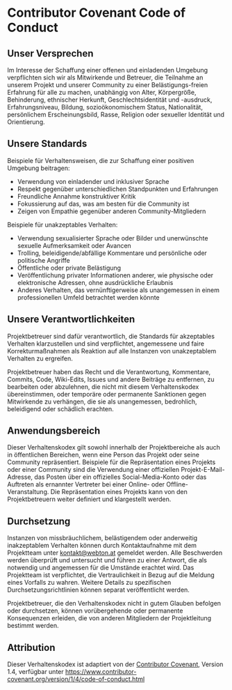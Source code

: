 # Contributor Covenant Code of Conduct

## Unser Versprechen

Im Interesse der Schaffung einer offenen und einladenden Umgebung verpflichten sich wir als
Mitwirkende und Betreuer, die Teilnahme an unserem Projekt und
unserer Community zu einer Belästigungs-freien Erfahrung für alle zu machen, unabhängig von Alter, Körpergröße,
Behinderung, ethnischer Herkunft, Geschlechtsidentität und -ausdruck, Erfahrungsniveau,
Bildung, sozioökonomischem Status, Nationalität, persönlichem Erscheinungsbild, Rasse,
Religion oder sexueller Identität und Orientierung.

## Unsere Standards

Beispiele für Verhaltensweisen, die zur Schaffung einer positiven Umgebung beitragen:
- Verwendung von einladender und inklusiver Sprache
- Respekt gegenüber unterschiedlichen Standpunkten und Erfahrungen
- Freundliche Annahme konstruktiver Kritik
- Fokussierung auf das, was am besten für die Community ist
- Zeigen von Empathie gegenüber anderen Community-Mitgliedern

Beispiele für unakzeptables Verhalten:
- Verwendung sexualisierter Sprache oder Bilder und unerwünschte sexuelle Aufmerksamkeit oder Avancen
- Trolling, beleidigende/abfällige Kommentare und persönliche oder politische Angriffe
- Öffentliche oder private Belästigung
- Veröffentlichung privater Informationen anderer, wie physische oder elektronische Adressen, ohne ausdrückliche Erlaubnis
- Anderes Verhalten, das vernünftigerweise als unangemessen in einem
professionellen Umfeld betrachtet werden könnte

## Unsere Verantwortlichkeiten

Projektbetreuer sind dafür verantwortlich, die Standards für akzeptables Verhalten klarzustellen und sind verpflichtet, angemessene und faire Korrekturmaßnahmen als Reaktion auf alle Instanzen von unakzeptablem Verhalten zu ergreifen.

Projektbetreuer haben das Recht und die Verantwortung, Kommentare, Commits, Code, Wiki-Edits, Issues und andere Beiträge zu entfernen, zu bearbeiten oder abzulehnen, die nicht mit diesem Verhaltenskodex übereinstimmen, oder temporäre oder permanente Sanktionen gegen Mitwirkende zu verhängen, die sie als unangemessen, bedrohlich, beleidigend oder schädlich erachten.

## Anwendungsbereich

Dieser Verhaltenskodex gilt sowohl innerhalb der Projektbereiche als auch in öffentlichen Bereichen, wenn eine Person das Projekt oder seine Community repräsentiert. Beispiele für die Repräsentation eines Projekts oder einer Community sind die Verwendung einer offiziellen Projekt-E-Mail-Adresse, das Posten über ein offizielles Social-Media-Konto oder das Auftreten als ernannter Vertreter bei einer Online- oder Offline-Veranstaltung. Die Repräsentation eines Projekts kann von den Projektbetreuern weiter definiert und klargestellt werden.

## Durchsetzung

Instanzen von missbräuchlichem, belästigendem oder anderweitig inakzeptablem Verhalten können durch Kontaktaufnahme mit dem Projektteam unter [kontakt@webton.at](mailto:kontakt@webton.at) gemeldet werden. Alle
Beschwerden werden überprüft und untersucht und führen zu einer Antwort, die als
notwendig und angemessen für die Umstände erachtet wird. Das
Projektteam ist verpflichtet, die Vertraulichkeit in Bezug auf die Meldung eines Vorfalls zu wahren.
Weitere Details zu spezifischen Durchsetzungsrichtlinien können separat veröffentlicht werden.

Projektbetreuer, die den Verhaltenskodex nicht in gutem Glauben befolgen oder durchsetzen, können vorübergehende oder
permanente Konsequenzen erleiden, die von anderen
Mitgliedern der Projektleitung bestimmt werden.

## Attribution

Dieser Verhaltenskodex ist adaptiert von der [Contributor Covenant][homepage], Version 1.4,
verfügbar unter https://www.contributor-covenant.org/version/1/4/code-of-conduct.html

[homepage]: https://www.contributor-covenant.org